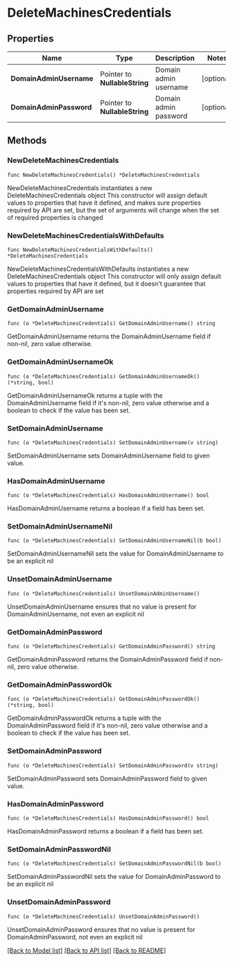 # DeleteMachinesCredentials

## Properties

Name | Type | Description | Notes
------------ | ------------- | ------------- | -------------
**DomainAdminUsername** | Pointer to **NullableString** | Domain admin username | [optional] 
**DomainAdminPassword** | Pointer to **NullableString** | Domain admin password | [optional] 

## Methods

### NewDeleteMachinesCredentials

`func NewDeleteMachinesCredentials() *DeleteMachinesCredentials`

NewDeleteMachinesCredentials instantiates a new DeleteMachinesCredentials object
This constructor will assign default values to properties that have it defined,
and makes sure properties required by API are set, but the set of arguments
will change when the set of required properties is changed

### NewDeleteMachinesCredentialsWithDefaults

`func NewDeleteMachinesCredentialsWithDefaults() *DeleteMachinesCredentials`

NewDeleteMachinesCredentialsWithDefaults instantiates a new DeleteMachinesCredentials object
This constructor will only assign default values to properties that have it defined,
but it doesn't guarantee that properties required by API are set

### GetDomainAdminUsername

`func (o *DeleteMachinesCredentials) GetDomainAdminUsername() string`

GetDomainAdminUsername returns the DomainAdminUsername field if non-nil, zero value otherwise.

### GetDomainAdminUsernameOk

`func (o *DeleteMachinesCredentials) GetDomainAdminUsernameOk() (*string, bool)`

GetDomainAdminUsernameOk returns a tuple with the DomainAdminUsername field if it's non-nil, zero value otherwise
and a boolean to check if the value has been set.

### SetDomainAdminUsername

`func (o *DeleteMachinesCredentials) SetDomainAdminUsername(v string)`

SetDomainAdminUsername sets DomainAdminUsername field to given value.

### HasDomainAdminUsername

`func (o *DeleteMachinesCredentials) HasDomainAdminUsername() bool`

HasDomainAdminUsername returns a boolean if a field has been set.

### SetDomainAdminUsernameNil

`func (o *DeleteMachinesCredentials) SetDomainAdminUsernameNil(b bool)`

 SetDomainAdminUsernameNil sets the value for DomainAdminUsername to be an explicit nil

### UnsetDomainAdminUsername
`func (o *DeleteMachinesCredentials) UnsetDomainAdminUsername()`

UnsetDomainAdminUsername ensures that no value is present for DomainAdminUsername, not even an explicit nil
### GetDomainAdminPassword

`func (o *DeleteMachinesCredentials) GetDomainAdminPassword() string`

GetDomainAdminPassword returns the DomainAdminPassword field if non-nil, zero value otherwise.

### GetDomainAdminPasswordOk

`func (o *DeleteMachinesCredentials) GetDomainAdminPasswordOk() (*string, bool)`

GetDomainAdminPasswordOk returns a tuple with the DomainAdminPassword field if it's non-nil, zero value otherwise
and a boolean to check if the value has been set.

### SetDomainAdminPassword

`func (o *DeleteMachinesCredentials) SetDomainAdminPassword(v string)`

SetDomainAdminPassword sets DomainAdminPassword field to given value.

### HasDomainAdminPassword

`func (o *DeleteMachinesCredentials) HasDomainAdminPassword() bool`

HasDomainAdminPassword returns a boolean if a field has been set.

### SetDomainAdminPasswordNil

`func (o *DeleteMachinesCredentials) SetDomainAdminPasswordNil(b bool)`

 SetDomainAdminPasswordNil sets the value for DomainAdminPassword to be an explicit nil

### UnsetDomainAdminPassword
`func (o *DeleteMachinesCredentials) UnsetDomainAdminPassword()`

UnsetDomainAdminPassword ensures that no value is present for DomainAdminPassword, not even an explicit nil

[[Back to Model list]](../README.md#documentation-for-models) [[Back to API list]](../README.md#documentation-for-api-endpoints) [[Back to README]](../README.md)


